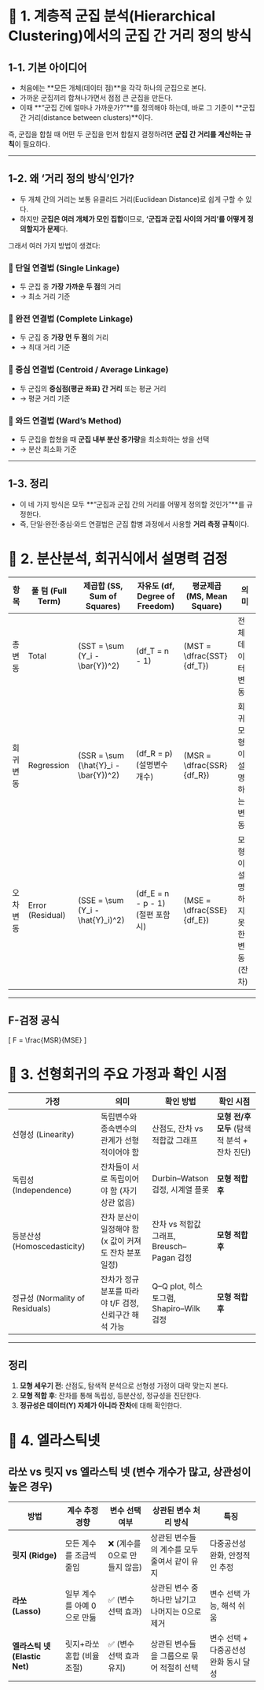 # 📌 1. 계층적 군집 분석(Hierarchical Clustering)에서의 군집 간 거리 정의 방식

## 1-1. 기본 아이디어
- 처음에는 **모든 개체(데이터 점)**을 각각 하나의 군집으로 본다.  
- 가까운 군집끼리 합쳐나가면서 점점 큰 군집을 만든다.  
- 이때 **“군집 간에 얼마나 가까운가?”**를 정의해야 하는데, 바로 그 기준이 **군집 간 거리(distance between clusters)**이다.  

즉, 군집을 합칠 때 어떤 두 군집을 먼저 합칠지 결정하려면 **군집 간 거리를 계산하는 규칙**이 필요하다.

---

## 1-2. 왜 ‘거리 정의 방식’인가?
- 두 개체 간의 거리는 보통 유클리드 거리(Euclidean Distance)로 쉽게 구할 수 있다.  
- 하지만 **군집은 여러 개체가 모인 집합**이므로, **‘군집과 군집 사이의 거리’를 어떻게 정의할지가 문제**다.  

그래서 여러 가지 방법이 생겼다:

### 🔹 단일 연결법 (Single Linkage)
- 두 군집 중 **가장 가까운 두 점**의 거리  
- → 최소 거리 기준  

### 🔹 완전 연결법 (Complete Linkage)
- 두 군집 중 **가장 먼 두 점**의 거리  
- → 최대 거리 기준  

### 🔹 중심 연결법 (Centroid / Average Linkage)
- 두 군집의 **중심점(평균 좌표) 간 거리** 또는 평균 거리  
- → 평균 거리 기준  

### 🔹 와드 연결법 (Ward’s Method)
- 두 군집을 합쳤을 때 **군집 내부 분산 증가량**을 최소화하는 쌍을 선택  
- → 분산 최소화 기준  

---

## 1-3. 정리
- 이 네 가지 방식은 모두 **“군집과 군집 간의 거리를 어떻게 정의할 것인가”**를 규정한다.  
- 즉, 단일·완전·중심·와드 연결법은 군집 합병 과정에서 사용할 **거리 측정 규칙**이다.

# 📌 2. 분산분석, 회귀식에서 설명력 검정

| 항목 | 풀 텀 (Full Term) | 제곱합 (SS, Sum of Squares) | 자유도 (df, Degree of Freedom) | 평균제곱 (MS, Mean Square) | 의미 |
|------|------------------|----------------------------|-------------------------------|----------------------------|------|
| 총변동 | Total | \(SST = \sum (Y_i - \bar{Y})^2\) | \(df_T = n - 1\) | \(MST = \dfrac{SST}{df_T}\) | 전체 데이터 변동 |
| 회귀변동 | Regression | \(SSR = \sum (\hat{Y}_i - \bar{Y})^2\) | \(df_R = p\) (설명변수 개수) | \(MSR = \dfrac{SSR}{df_R}\) | 회귀모형이 설명하는 변동 |
| 오차변동 | Error (Residual) | \(SSE = \sum (Y_i - \hat{Y}_i)^2\) | \(df_E = n - p - 1\) (절편 포함 시) | \(MSE = \dfrac{SSE}{df_E}\) | 모형이 설명하지 못한 변동 (잔차) |

---

## F-검정 공식
\[
F = \frac{MSR}{MSE}
\]

# 📌 3. 선형회귀의 주요 가정과 확인 시점

| 가정 | 의미 | 확인 방법 | 확인 시점 |
|------|------|-----------|-----------|
| 선형성 (Linearity) | 독립변수와 종속변수의 관계가 선형적이어야 함 | 산점도, 잔차 vs 적합값 그래프 | **모형 전/후 모두** (탐색적 분석 + 잔차 진단) |
| 독립성 (Independence) | 잔차들이 서로 독립이어야 함 (자기상관 없음) | Durbin–Watson 검정, 시계열 플롯 | **모형 적합 후** |
| 등분산성 (Homoscedasticity) | 잔차 분산이 일정해야 함 (x 값이 커져도 잔차 분포 일정) | 잔차 vs 적합값 그래프, Breusch–Pagan 검정 | **모형 적합 후** |
| 정규성 (Normality of Residuals) | 잔차가 정규분포를 따라야 t/F 검정, 신뢰구간 해석 가능 | Q–Q plot, 히스토그램, Shapiro–Wilk 검정 | **모형 적합 후** |

---

## 정리
1. **모형 세우기 전**: 산점도, 탐색적 분석으로 선형성 가정이 대략 맞는지 본다.  
2. **모형 적합 후**: 잔차를 통해 독립성, 등분산성, 정규성을 진단한다.  
3. **정규성은 데이터(Y) 자체가 아니라 잔차**에 대해 확인한다.

# 📌 4. 엘라스틱넷

## 라쏘 vs 릿지 vs 엘라스틱 넷 (변수 개수가 많고, 상관성이 높은 경우)

| 방법 | 계수 추정 경향 | 변수 선택 여부 | 상관된 변수 처리 방식 | 특징 |
|------|----------------|----------------|----------------------|------|
| **릿지 (Ridge)** | 모든 계수를 조금씩 줄임 | ❌ (계수를 0으로 만들지 않음) | 상관된 변수들의 계수를 모두 줄여서 같이 유지 | 다중공선성 완화, 안정적인 추정 |
| **라쏘 (Lasso)** | 일부 계수를 아예 0으로 만듦 | ✅ (변수 선택 효과) | 상관된 변수 중 하나만 남기고 나머지는 0으로 제거 | 변수 선택 가능, 해석 쉬움 |
| **엘라스틱 넷 (Elastic Net)** | 릿지+라쏘 혼합 (비율 조절) | ✅ (변수 선택 효과 유지) | 상관된 변수들을 그룹으로 묶어 적절히 선택 | 변수 선택 + 다중공선성 완화 동시 달성 |
